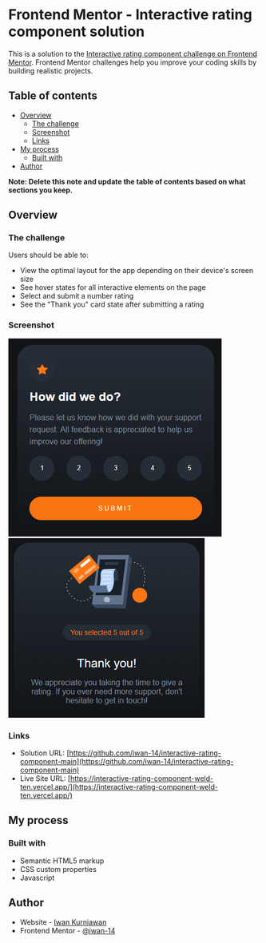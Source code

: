 # Frontend Mentor - Interactive rating component solution

This is a solution to the [Interactive rating component challenge on Frontend Mentor](https://www.frontendmentor.io/challenges/interactive-rating-component-koxpeBUmI). Frontend Mentor challenges help you improve your coding skills by building realistic projects. 

## Table of contents

- [Overview](#overview)
  - [The challenge](#the-challenge)
  - [Screenshot](#screenshot)
  - [Links](#links)
- [My process](#my-process)
  - [Built with](#built-with)
- [Author](#author)

**Note: Delete this note and update the table of contents based on what sections you keep.**

## Overview

### The challenge

Users should be able to:

- View the optimal layout for the app depending on their device's screen size
- See hover states for all interactive elements on the page
- Select and submit a number rating
- See the "Thank you" card state after submitting a rating

### Screenshot

![](./screenshot.png)
![](./screenshot1.png)

### Links

- Solution URL: [https://github.com/iwan-14/interactive-rating-component-main](https://github.com/iwan-14/interactive-rating-component-main)
- Live Site URL: [https://interactive-rating-component-weld-ten.vercel.app/](https://interactive-rating-component-weld-ten.vercel.app/)

## My process

### Built with

- Semantic HTML5 markup
- CSS custom properties
- Javascript

## Author

- Website - [Iwan Kurniawan](https://iwan-dev.pages.dev/)
- Frontend Mentor - [@iwan-14](https://www.frontendmentor.io/profile/iwan-14)
